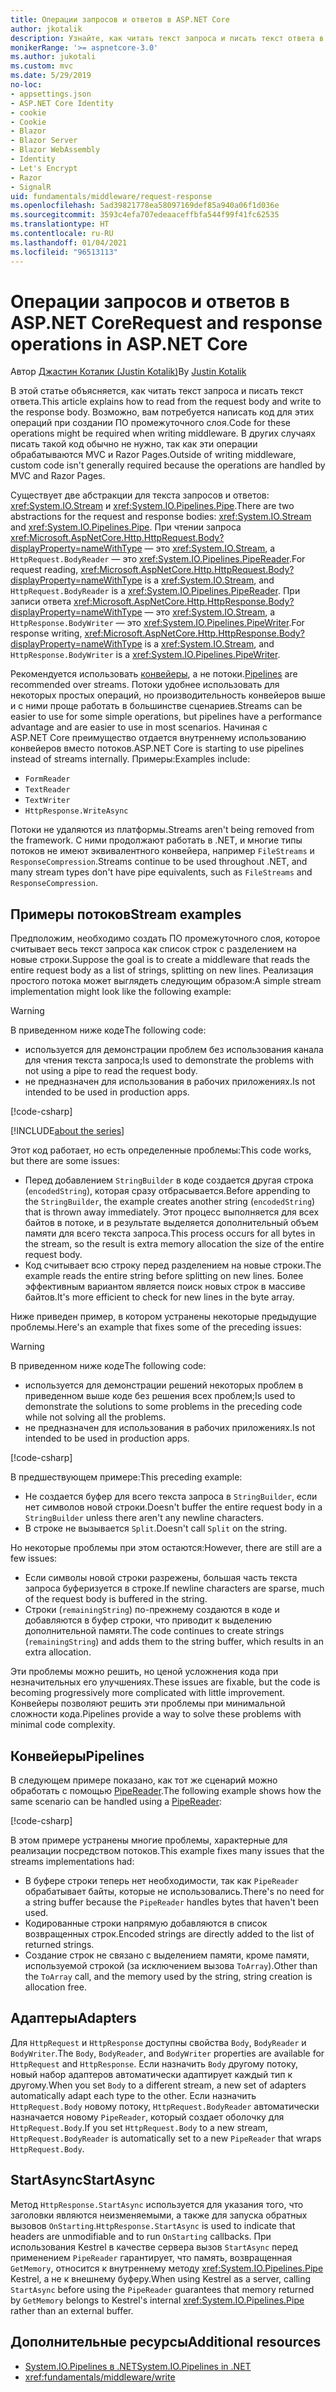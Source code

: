 ```yaml
---
title: Операции запросов и ответов в ASP.NET Core
author: jkotalik
description: Узнайте, как читать текст запроса и писать текст ответа в ASP.NET Core.
monikerRange: '>= aspnetcore-3.0'
ms.author: jukotali
ms.custom: mvc
ms.date: 5/29/2019
no-loc:
- appsettings.json
- ASP.NET Core Identity
- cookie
- Cookie
- Blazor
- Blazor Server
- Blazor WebAssembly
- Identity
- Let's Encrypt
- Razor
- SignalR
uid: fundamentals/middleware/request-response
ms.openlocfilehash: 5ad39821778ea58097169def85a940a06f1d036e
ms.sourcegitcommit: 3593c4efa707edeaaceffbfa544f99f41fc62535
ms.translationtype: HT
ms.contentlocale: ru-RU
ms.lasthandoff: 01/04/2021
ms.locfileid: "96513113"
---
```

# <a name="request-and-response-operations-in-aspnet-core"></a><span data-ttu-id="5165c-103">Операции запросов и ответов в ASP.NET Core</span><span class="sxs-lookup"><span data-stu-id="5165c-103">Request and response operations in ASP.NET Core</span></span>

<span data-ttu-id="5165c-104">Автор [Джастин Коталик (Justin Kotalik)](https://github.com/jkotalik)</span><span class="sxs-lookup"><span data-stu-id="5165c-104">By [Justin Kotalik](https://github.com/jkotalik)</span></span>

<span data-ttu-id="5165c-105">В этой статье объясняется, как читать текст запроса и писать текст ответа.</span><span class="sxs-lookup"><span data-stu-id="5165c-105">This article explains how to read from the request body and write to the response body.</span></span> <span data-ttu-id="5165c-106">Возможно, вам потребуется написать код для этих операций при создании ПО промежуточного слоя.</span><span class="sxs-lookup"><span data-stu-id="5165c-106">Code for these operations might be required when writing middleware.</span></span> <span data-ttu-id="5165c-107">В других случаях писать такой код обычно не нужно, так как эти операции обрабатываются MVC и Razor Pages.</span><span class="sxs-lookup"><span data-stu-id="5165c-107">Outside of writing middleware, custom code isn't generally required because the operations are handled by MVC and Razor Pages.</span></span>

<span data-ttu-id="5165c-108">Существует две абстракции для текста запросов и ответов: <xref:System.IO.Stream> и <xref:System.IO.Pipelines.Pipe>.</span><span class="sxs-lookup"><span data-stu-id="5165c-108">There are two abstractions for the request and response bodies: <xref:System.IO.Stream> and <xref:System.IO.Pipelines.Pipe>.</span></span> <span data-ttu-id="5165c-109">При чтении запроса <xref:Microsoft.AspNetCore.Http.HttpRequest.Body?displayProperty=nameWithType> — это <xref:System.IO.Stream>, а `HttpRequest.BodyReader` — это <xref:System.IO.Pipelines.PipeReader>.</span><span class="sxs-lookup"><span data-stu-id="5165c-109">For request reading, <xref:Microsoft.AspNetCore.Http.HttpRequest.Body?displayProperty=nameWithType> is a <xref:System.IO.Stream>, and `HttpRequest.BodyReader` is a <xref:System.IO.Pipelines.PipeReader>.</span></span> <span data-ttu-id="5165c-110">При записи ответа <xref:Microsoft.AspNetCore.Http.HttpResponse.Body?displayProperty=nameWithType> — это <xref:System.IO.Stream>, а `HttpResponse.BodyWriter` — это <xref:System.IO.Pipelines.PipeWriter>.</span><span class="sxs-lookup"><span data-stu-id="5165c-110">For response writing, <xref:Microsoft.AspNetCore.Http.HttpResponse.Body?displayProperty=nameWithType> is a <xref:System.IO.Stream>, and `HttpResponse.BodyWriter` is a <xref:System.IO.Pipelines.PipeWriter>.</span></span>

<span data-ttu-id="5165c-111">Рекомендуется использовать [конвейеры](/dotnet/standard/io/pipelines), а не потоки.</span><span class="sxs-lookup"><span data-stu-id="5165c-111">[Pipelines](/dotnet/standard/io/pipelines) are recommended over streams.</span></span> <span data-ttu-id="5165c-112">Потоки удобнее использовать для некоторых простых операций, но производительность конвейеров выше и с ними проще работать в большинстве сценариев.</span><span class="sxs-lookup"><span data-stu-id="5165c-112">Streams can be easier to use for some simple operations, but pipelines have a performance advantage and are easier to use in most scenarios.</span></span> <span data-ttu-id="5165c-113">Начиная с ASP.NET Core преимущество отдается внутреннему использованию конвейеров вместо потоков.</span><span class="sxs-lookup"><span data-stu-id="5165c-113">ASP.NET Core is starting to use pipelines instead of streams internally.</span></span> <span data-ttu-id="5165c-114">Примеры:</span><span class="sxs-lookup"><span data-stu-id="5165c-114">Examples include:</span></span>

* `FormReader`
* `TextReader`
* `TextWriter`
* `HttpResponse.WriteAsync`

<span data-ttu-id="5165c-115">Потоки не удаляются из платформы.</span><span class="sxs-lookup"><span data-stu-id="5165c-115">Streams aren't being removed from the framework.</span></span> <span data-ttu-id="5165c-116">С ними продолжают работать в .NET, и многие типы потоков не имеют эквивалентного конвейера, например `FileStreams` и `ResponseCompression`.</span><span class="sxs-lookup"><span data-stu-id="5165c-116">Streams continue to be used throughout .NET, and many stream types don't have pipe equivalents, such as `FileStreams` and `ResponseCompression`.</span></span>

## <a name="stream-examples"></a><span data-ttu-id="5165c-117">Примеры потоков</span><span class="sxs-lookup"><span data-stu-id="5165c-117">Stream examples</span></span>

<!-- see "fundamentals\middleware\request-response\static\TestPipes.JPG for testing sample -->

<span data-ttu-id="5165c-118">Предположим, необходимо создать ПО промежуточного слоя, которое считывает весь текст запроса как список строк с разделением на новые строки.</span><span class="sxs-lookup"><span data-stu-id="5165c-118">Suppose the goal is to create a middleware that reads the entire request body as a list of strings, splitting on new lines.</span></span> <span data-ttu-id="5165c-119">Реализация простого потока может выглядеть следующим образом:</span><span class="sxs-lookup"><span data-stu-id="5165c-119">A simple stream implementation might look like the following example:</span></span>

> [!WARNING]
> <span data-ttu-id="5165c-120">В приведенном ниже коде</span><span class="sxs-lookup"><span data-stu-id="5165c-120">The following code:</span></span>
> * <span data-ttu-id="5165c-121">используется для демонстрации проблем без использования канала для чтения текста запроса;</span><span class="sxs-lookup"><span data-stu-id="5165c-121">Is used to demonstrate the problems with not using a pipe to read the request body.</span></span>
> * <span data-ttu-id="5165c-122">не предназначен для использования в рабочих приложениях.</span><span class="sxs-lookup"><span data-stu-id="5165c-122">Is not intended to be used in production apps.</span></span>

[!code-csharp[](request-response/samples/3.x/RequestResponseSample/Startup.cs?name=GetListOfStringsFromStream)]

[!INCLUDE[about the series](~/includes/code-comments-loc.md)]

<span data-ttu-id="5165c-123">Этот код работает, но есть определенные проблемы:</span><span class="sxs-lookup"><span data-stu-id="5165c-123">This code works, but there are some issues:</span></span>

* <span data-ttu-id="5165c-124">Перед добавлением `StringBuilder` в коде создается другая строка (`encodedString`), которая сразу отбрасывается.</span><span class="sxs-lookup"><span data-stu-id="5165c-124">Before appending to the `StringBuilder`, the example creates another string (`encodedString`) that is thrown away immediately.</span></span> <span data-ttu-id="5165c-125">Этот процесс выполняется для всех байтов в потоке, и в результате выделяется дополнительный объем памяти для всего текста запроса.</span><span class="sxs-lookup"><span data-stu-id="5165c-125">This process occurs for all bytes in the stream, so the result is extra memory allocation the size of the entire request body.</span></span>
* <span data-ttu-id="5165c-126">Код считывает всю строку перед разделением на новые строки.</span><span class="sxs-lookup"><span data-stu-id="5165c-126">The example reads the entire string before splitting on new lines.</span></span> <span data-ttu-id="5165c-127">Более эффективным вариантом является поиск новых строк в массиве байтов.</span><span class="sxs-lookup"><span data-stu-id="5165c-127">It's more efficient to check for new lines in the byte array.</span></span>

<span data-ttu-id="5165c-128">Ниже приведен пример, в котором устранены некоторые предыдущие проблемы.</span><span class="sxs-lookup"><span data-stu-id="5165c-128">Here's an example that fixes some of the preceding issues:</span></span>

> [!WARNING]
> <span data-ttu-id="5165c-129">В приведенном ниже коде</span><span class="sxs-lookup"><span data-stu-id="5165c-129">The following code:</span></span>
> * <span data-ttu-id="5165c-130">используется для демонстрации решений некоторых проблем в приведенном выше коде без решения всех проблем;</span><span class="sxs-lookup"><span data-stu-id="5165c-130">Is used to demonstrate the solutions to some problems in the preceding code while not solving all the problems.</span></span>
> * <span data-ttu-id="5165c-131">не предназначен для использования в рабочих приложениях.</span><span class="sxs-lookup"><span data-stu-id="5165c-131">Is not intended to be used in production apps.</span></span>

[!code-csharp[](request-response/samples/3.x/RequestResponseSample/Startup.cs?name=GetListOfStringsFromStreamMoreEfficient)]

<span data-ttu-id="5165c-132">В предшествующем примере:</span><span class="sxs-lookup"><span data-stu-id="5165c-132">This preceding example:</span></span>

* <span data-ttu-id="5165c-133">Не создается буфер для всего текста запроса в `StringBuilder`, если нет символов новой строки.</span><span class="sxs-lookup"><span data-stu-id="5165c-133">Doesn't buffer the entire request body in a `StringBuilder` unless there aren't any newline characters.</span></span>
* <span data-ttu-id="5165c-134">В строке не вызывается `Split`.</span><span class="sxs-lookup"><span data-stu-id="5165c-134">Doesn't call `Split` on the string.</span></span>

<span data-ttu-id="5165c-135">Но некоторые проблемы при этом остаются:</span><span class="sxs-lookup"><span data-stu-id="5165c-135">However, there are still are a few issues:</span></span>

* <span data-ttu-id="5165c-136">Если символы новой строки разрежены, большая часть текста запроса буферизуется в строке.</span><span class="sxs-lookup"><span data-stu-id="5165c-136">If newline characters are sparse, much of the request body is buffered in the string.</span></span>
* <span data-ttu-id="5165c-137">Строки (`remainingString`) по-прежнему создаются в коде и добавляются в буфер строки, что приводит к выделению дополнительной памяти.</span><span class="sxs-lookup"><span data-stu-id="5165c-137">The code continues to create strings (`remainingString`) and adds them to the string buffer, which results in an extra allocation.</span></span>

<span data-ttu-id="5165c-138">Эти проблемы можно решить, но ценой усложнения кода при незначительных его улучшениях.</span><span class="sxs-lookup"><span data-stu-id="5165c-138">These issues are fixable, but the code is becoming progressively more complicated with little improvement.</span></span> <span data-ttu-id="5165c-139">Конвейеры позволяют решить эти проблемы при минимальной сложности кода.</span><span class="sxs-lookup"><span data-stu-id="5165c-139">Pipelines provide a way to solve these problems with minimal code complexity.</span></span>

## <a name="pipelines"></a><span data-ttu-id="5165c-140">Конвейеры</span><span class="sxs-lookup"><span data-stu-id="5165c-140">Pipelines</span></span>

<span data-ttu-id="5165c-141">В следующем примере показано, как тот же сценарий можно обработать с помощью [PipeReader](/dotnet/standard/io/pipelines#pipe).</span><span class="sxs-lookup"><span data-stu-id="5165c-141">The following example shows how the same scenario can be handled using a [PipeReader](/dotnet/standard/io/pipelines#pipe):</span></span>

[!code-csharp[](request-response/samples/3.x/RequestResponseSample/Startup.cs?name=GetListOfStringFromPipe)]

<span data-ttu-id="5165c-142">В этом примере устранены многие проблемы, характерные для реализации посредством потоков.</span><span class="sxs-lookup"><span data-stu-id="5165c-142">This example fixes many issues that the streams implementations had:</span></span>

* <span data-ttu-id="5165c-143">В буфере строки теперь нет необходимости, так как `PipeReader` обрабатывает байты, которые не использовались.</span><span class="sxs-lookup"><span data-stu-id="5165c-143">There's no need for a string buffer because the `PipeReader` handles bytes that haven't been used.</span></span>
* <span data-ttu-id="5165c-144">Кодированные строки напрямую добавляются в список возвращенных строк.</span><span class="sxs-lookup"><span data-stu-id="5165c-144">Encoded strings are directly added to the list of returned strings.</span></span>
* <span data-ttu-id="5165c-145">Создание строк не связано с выделением памяти, кроме памяти, используемой строкой (за исключением вызова `ToArray`).</span><span class="sxs-lookup"><span data-stu-id="5165c-145">Other than the `ToArray` call, and the memory used by the string, string creation is allocation free.</span></span>

## <a name="adapters"></a><span data-ttu-id="5165c-146">Адаптеры</span><span class="sxs-lookup"><span data-stu-id="5165c-146">Adapters</span></span>

<span data-ttu-id="5165c-147">Для `HttpRequest` и `HttpResponse` доступны свойства `Body`, `BodyReader` и `BodyWriter`.</span><span class="sxs-lookup"><span data-stu-id="5165c-147">The `Body`, `BodyReader`, and `BodyWriter` properties are available for `HttpRequest` and `HttpResponse`.</span></span> <span data-ttu-id="5165c-148">Если назначить `Body` другому потоку, новый набор адаптеров автоматически адаптирует каждый тип к другому.</span><span class="sxs-lookup"><span data-stu-id="5165c-148">When you set `Body` to a different stream, a new set of adapters automatically adapt each type to the other.</span></span> <span data-ttu-id="5165c-149">Если назначить `HttpRequest.Body` новому потоку, `HttpRequest.BodyReader` автоматически назначается новому `PipeReader`, который создает оболочку для `HttpRequest.Body`.</span><span class="sxs-lookup"><span data-stu-id="5165c-149">If you set `HttpRequest.Body` to a new stream, `HttpRequest.BodyReader` is automatically set to a new `PipeReader` that wraps `HttpRequest.Body`.</span></span>

## <a name="startasync"></a><span data-ttu-id="5165c-150">StartAsync</span><span class="sxs-lookup"><span data-stu-id="5165c-150">StartAsync</span></span>

<span data-ttu-id="5165c-151">Метод `HttpResponse.StartAsync` используется для указания того, что заголовки являются неизменяемыми, а также для запуска обратных вызовов `OnStarting`.</span><span class="sxs-lookup"><span data-stu-id="5165c-151">`HttpResponse.StartAsync` is used to indicate that headers are unmodifiable and to run `OnStarting` callbacks.</span></span> <span data-ttu-id="5165c-152">При использования Kestrel в качестве сервера вызов `StartAsync` перед применением `PipeReader` гарантирует, что память, возвращенная `GetMemory`, относится к внутреннему методу <xref:System.IO.Pipelines.Pipe> Kestrel, а не к внешнему буферу.</span><span class="sxs-lookup"><span data-stu-id="5165c-152">When using Kestrel as a server, calling `StartAsync` before using the `PipeReader` guarantees that memory returned by `GetMemory` belongs to Kestrel's internal <xref:System.IO.Pipelines.Pipe> rather than an external buffer.</span></span>

## <a name="additional-resources"></a><span data-ttu-id="5165c-153">Дополнительные ресурсы</span><span class="sxs-lookup"><span data-stu-id="5165c-153">Additional resources</span></span>

* [<span data-ttu-id="5165c-154">System.IO.Pipelines в .NET</span><span class="sxs-lookup"><span data-stu-id="5165c-154">System.IO.Pipelines in .NET</span></span>](/dotnet/standard/io/pipelines)
* <xref:fundamentals/middleware/write>

<!-- Test with Postman or other tool. See image in static directory. -->
